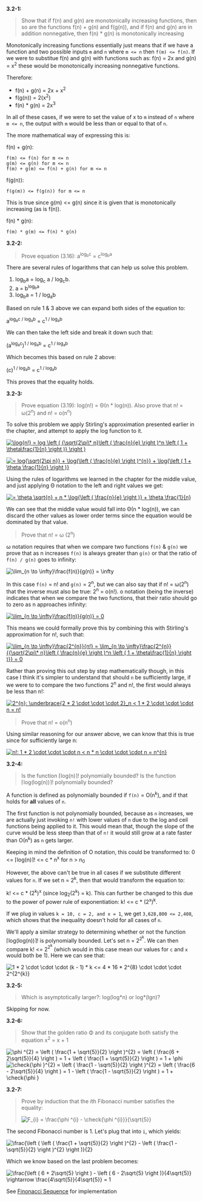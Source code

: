 **3.2-1:**

> Show that if f(n) and g(n) are monotonically increasing functions, then so are the functions f(n) + g(n) and f(g(n)), and if f(n) and g(n) are in addition nonnegative, then f(n) * g(n) is monotonically increasing

Monotonically increasing functions essentially just means that if we have a function and two possible inputs `m` and `n` where `m <= n` then `f(m) <= f(n)`. If we were to substitue f(n) and g(n) with functions such as: f(n) = 2x and g(n) = x<sup>2</sup> these would be monotonically increasing nonnegative functions.

Therefore:

- f(n) + g(n) &equals; 2x + x<sup>2</sup>
- f(g(n)) &equals; 2(x<sup>2</sup>)
- f(n) * g(n) &equals; 2x<sup>3</sup>

In all of these cases, if we were to set the value of x to `m` instead of `n` where `m <= n`, the output with `m` would be less than or equal to that of `n`.

The more mathematical way of expressing this is:

f(n) + g(n):

```
f(m) <= f(n) for m <= n
g(m) <= g(n) for m <= n
f(m) + g(m) <= f(n) + g(n) for m <= n
```

f(g(n)):

```
f(g(m)) <= f(g(n)) for m <= n
```

This is true since g(m) <= g(n) since it is given that is monotonically increasing (as is f(n)).

f(n) * g(n):

```
f(m) * g(m) <= f(n) * g(n)
```

**3.2-2:**

> Prove equation (3.16): a<sup>log<sub>b</sub>c</sup> = c<sup>log<sub>b</sub>a</sup>

There are several rules of logarithms that can help us solve this problem.

1. log<sub>b</sub>a = log<sub>c</sub> a / log<sub>c</sub>b.
2. a = b<sup>log<sub>b</sub>a</sup>
3. log<sub>b</sub>a = 1 / log<sub>a</sub>b

Based on rule 1 & 3 above we can expand both sides of the equation to:

a<sup>log<sub>a</sub>c / log<sub>a</sub>b</sup> = c<sup>1 / log<sub>a</sub>b</sup>

We can then take the left side and break it down such that:

(a<sup>log<sub>a</sub>c</sup>)<sup>1 / log<sub>a</sub>b</sup> = c<sup>1 / log<sub>a</sub>b</sup>

Which becomes this based on rule 2 above:

(c)<sup>1 / log<sub>a</sub>b</sup> = c<sup>1 / log<sub>a</sub>b</sup>

This proves that the equality holds.

**3.2-3:**

> Prove equation (3.19): log(n!) = &Theta;(n * log(n)). Also prove that n! = &omega;(2<sup>n</sup>) and n! = &omicron;(n<sup>n</sup>)

To solve this problem we apply Stirling's approximation presented earlier in the chapter, and attempt to apply the log function to it.

<a href="https://www.codecogs.com/eqnedit.php?latex=\log{n!}&space;=&space;log&space;\left&space;(&space;{\sqrt{2\pi\*&space;n}\left&space;(&space;\frac{n}{e}&space;\right&space;)^n&space;\left&space;(&space;1&space;&plus;&space;\theta\frac{1}{n}&space;\right&space;)}&space;\right&space;)" target="_blank"><img src="https://latex.codecogs.com/gif.latex?\log{n!}&space;=&space;log&space;\left&space;(&space;{\sqrt{2\pi\*&space;n}\left&space;(&space;\frac{n}{e}&space;\right&space;)^n&space;\left&space;(&space;1&space;&plus;&space;\theta\frac{1}{n}&space;\right&space;)}&space;\right&space;)" title="\log{n!} = log \left ( {\sqrt{2\pi\* n}\left ( \frac{n}{e} \right )^n \left ( 1 + \theta\frac{1}{n} \right )} \right )" /></a>

<a href="https://www.codecogs.com/eqnedit.php?latex==&space;log{\sqrt{2\pi&space;n}}&space;&plus;&space;\log{\left&space;(&space;\frac{n}{e}&space;\right&space;)^{n}}&space;&plus;&space;\log{\left&space;(&space;1&space;&plus;&space;\theta&space;\frac{1}{n}&space;\right&space;)}" target="_blank"><img src="https://latex.codecogs.com/gif.latex?=&space;log{\sqrt{2\pi&space;n}}&space;&plus;&space;\log{\left&space;(&space;\frac{n}{e}&space;\right&space;)^{n}}&space;&plus;&space;\log{\left&space;(&space;1&space;&plus;&space;\theta&space;\frac{1}{n}&space;\right&space;)}" title="= log{\sqrt{2\pi n}} + \log{\left ( \frac{n}{e} \right )^{n}} + \log{\left ( 1 + \theta \frac{1}{n} \right )}" /></a>

Using the rules of logarithms we learned in the chapter for the middle value, and just applying &Theta; notation to the left and right values we get:

<a href="https://www.codecogs.com/eqnedit.php?latex==&space;\theta&space;\sqrt{n}&space;&plus;&space;n&space;*&space;\log{\left&space;(&space;\frac{n}{e}&space;\right&space;)}&space;&plus;&space;\theta&space;\frac{1}{n}" target="_blank"><img src="https://latex.codecogs.com/gif.latex?=&space;\theta&space;\sqrt{n}&space;&plus;&space;n&space;*&space;\log{\left&space;(&space;\frac{n}{e}&space;\right&space;)}&space;&plus;&space;\theta&space;\frac{1}{n}" title="= \theta \sqrt{n} + n * \log{\left ( \frac{n}{e} \right )} + \theta \frac{1}{n}" /></a>

We can see that the middle value would fall into &Theta;(n * log(n)), we can discard the other values as lower order terms since the equation would be dominated by that value.

> Prove that n! = &omega; (2<sup>n</sup>)

&omega; notation requires that when we compare two functions `f(n)` & `g(n)` we prove that as n increases `f(n)` is always greater than `g(n)` or that the ratio of `f(n) / g(n)` goes to infinity:

<img src="https://latex.codecogs.com/gif.latex?\lim_{n&space;\to&space;\infty}\frac{f(n)}{g(n)}&space;=&space;\infty" title="\lim_{n \to \infty}\frac{f(n)}{g(n)} = \infty" />

In this case `f(n)` = n! and `g(n)` = 2<sup>n</sup>, but we can also say that if n! = &omega;(2<sup>n</sup>) that the inverse must also be true: 2<sup>n</sup> = &omicron;(n!). &omicron; notation (being the inverse) indicates that when we compare the two functions, that their ratio should go to zero as n approaches infinity:

<a href="https://www.codecogs.com/eqnedit.php?latex=\lim_{n&space;\to&space;\infty}\frac{f(n)}{g(n)}&space;=&space;0" target="_blank"><img src="https://latex.codecogs.com/gif.latex?\lim_{n&space;\to&space;\infty}\frac{f(n)}{g(n)}&space;=&space;0" title="\lim_{n \to \infty}\frac{f(n)}{g(n)} = 0" /></a>

This means we could formally prove this by combining this with Stirling's approximation for n!, such that:

<a href="https://www.codecogs.com/eqnedit.php?latex=\lim_{n&space;\to&space;\infty}\frac{2^{n}}{n!}&space;=&space;\lim_{n&space;\to&space;\infty}\frac{2^{n}}{{\sqrt{2\pi\*&space;n}\left&space;(&space;\frac{n}{e}&space;\right&space;)^n&space;\left&space;(&space;1&space;&plus;&space;\theta\frac{1}{n}&space;\right&space;)}}&space;=&space;0" target="_blank"><img src="https://latex.codecogs.com/gif.latex?\lim_{n&space;\to&space;\infty}\frac{2^{n}}{n!}&space;=&space;\lim_{n&space;\to&space;\infty}\frac{2^{n}}{{\sqrt{2\pi\*&space;n}\left&space;(&space;\frac{n}{e}&space;\right&space;)^n&space;\left&space;(&space;1&space;&plus;&space;\theta\frac{1}{n}&space;\right&space;)}}&space;=&space;0" title="\lim_{n \to \infty}\frac{2^{n}}{n!} = \lim_{n \to \infty}\frac{2^{n}}{{\sqrt{2\pi\* n}\left ( \frac{n}{e} \right )^n \left ( 1 + \theta\frac{1}{n} \right )}} = 0" /></a>

Rather than proving this out step by step mathematically though, in this case I think it's simpler to understand that should `n` be sufficiently large, if we were to to compare the two functions 2<sup>n</sup> and n!, the first would always be less than n!:

<a href="https://www.codecogs.com/eqnedit.php?latex=2^{n}:&space;\underbrace{2&space;*&space;2&space;\cdot&space;\cdot&space;\cdot&space;2}_n&space;<&space;1&space;*&space;2&space;\cdot&space;\cdot&space;\cdot&space;n&space;=&space;n!" target="_blank"><img src="https://latex.codecogs.com/gif.latex?2^{n}:&space;\underbrace{2&space;*&space;2&space;\cdot&space;\cdot&space;\cdot&space;2}_n&space;<&space;1&space;*&space;2&space;\cdot&space;\cdot&space;\cdot&space;n&space;=&space;n!" title="2^{n}: \underbrace{2 * 2 \cdot \cdot \cdot 2}_n < 1 * 2 \cdot \cdot \cdot n = n!" /></a>

> Prove that n! = &omicron;(n<sup>n</sup>)

Using similar reasoning for our answer above, we can know that this is true since for sufficiently large n:

<a href="https://www.codecogs.com/eqnedit.php?latex=n!:&space;1&space;*&space;2&space;\cdot&space;\cdot&space;\cdot&space;n&space;<&space;n&space;*&space;n&space;\cdot&space;\cdot&space;\cdot&space;n&space;=&space;n^{n}" target="_blank"><img src="https://latex.codecogs.com/gif.latex?n!:&space;1&space;*&space;2&space;\cdot&space;\cdot&space;\cdot&space;n&space;<&space;n&space;*&space;n&space;\cdot&space;\cdot&space;\cdot&space;n&space;=&space;n^{n}" title="n!: 1 * 2 \cdot \cdot \cdot n < n * n \cdot \cdot \cdot n = n^{n}" /></a>

**3.2-4:**

> Is the function &lceil;log(n)&rceil;! polynomially bounded? Is the function &lceil;log(log(n))&rceil;! polynomially bounded?

A function is defined as polynomially bounded if `f(n)` = &Omicron;(n<sup>k</sup>), and if that holds for **all** values of `n`.

The first function is not polynomially bounded, because as `n` increases, we are actually just invoking `n!` with lower values of `n` due to the log and ceil functions being applied to it. This would mean that, though the slope of the curve would be less steep than that of `n!` it would still grow at a rate faster than &Omicron;(n<sup>k</sup>) as `n` gets larger.

Keeping in mind the definition of &Omicron; notation, this could be transformed to: 0 <= &lceil;log(n)&rceil;! <= c * n<sup>x</sup> for n > n<sub>0</sub>

However, the above can't be true in all cases if we substitute different values for `n`. If we set n = 2<sup>k</sup>, then that would transform the equation to:

k! <= c * (2<sup>k</sup>)<sup>x</sup> (since log<sub>2</sub>(2<sup>k</sup>) = k). This can further be changed to this due to the power of power rule of exponentiation: k! <= c * (2<sup>x</sup>)<sup>k</sup>.

If we plug in values `k = 10, c = 2, and x = 1`, we get `3,628,800 <= 2,408`, which shows that the inequality doesn't hold for all cases of `n`.

We'll apply a similar strategy to determining whether or not the function &lceil;log(log(n))&rceil;! is polynomially bounded. Let's set n = 2<sup>2<sup>k</sup></sup>. We can then compare k! <= 2<sup>2<sup>k</sup></sup> (which would in this case mean our values for `c` and `x` would both be 1). Here we can see that:

<img src="https://latex.codecogs.com/gif.latex?1&space;*&space;2&space;\cdot&space;\cdot&space;\cdot&space;(k&space;-&space;1)&space;*&space;k&space;<=&space;4&space;*&space;16&space;*&space;2^{8}&space;\cdot&space;\cdot&space;\cdot&space;2^{2^{k}}" title="1 * 2 \cdot \cdot \cdot (k - 1) * k <= 4 * 16 * 2^{8} \cdot \cdot \cdot 2^{2^{k}}" />

**3.2-5:**

> Which is asymptotically larger?: log(log&#42;n) or log&#42;(lgn)?

Skipping for now.

**3.2-6:**

> Show that the golden ratio &Phi; and its conjugate both satisfy the equation x<sup>2</sup> = x + 1

<img src="https://latex.codecogs.com/gif.latex?\phi&space;^{2}&space;=&space;\left&space;(&space;\frac{1&space;&plus;&space;\sqrt{5}}{2}&space;\right&space;)^{2}&space;=&space;\left&space;(&space;\frac{6&space;&plus;&space;2\sqrt{5}}{4}&space;\right&space;)&space;=&space;1&space;&plus;&space;\left&space;(&space;\frac{1&space;&plus;&space;\sqrt{5}}{2}&space;\right&space;)&space;=&space;\phi&space;&plus;&space;1" title="\phi ^{2} = \left ( \frac{1 + \sqrt{5}}{2} \right )^{2} = \left ( \frac{6 + 2\sqrt{5}}{4} \right ) = 1 + \left ( \frac{1 + \sqrt{5}}{2} \right ) = 1 + \phi" />

<img src="https://latex.codecogs.com/gif.latex?\check{\phi&space;}^{2}&space;=&space;\left&space;(&space;\frac{1&space;-&space;\sqrt{5}}{2}&space;\right&space;)^{2}&space;=&space;\left&space;(&space;\frac{6&space;-&space;2\sqrt{5}}{4}&space;\right&space;)&space;=&space;1&space;-&space;\left&space;(&space;\frac{1&space;-&space;\sqrt{5}}{2}&space;\right&space;)&space;=&space;1&space;&plus;&space;\check{\phi&space;}" title="\check{\phi }^{2} = \left ( \frac{1 - \sqrt{5}}{2} \right )^{2} = \left ( \frac{6 - 2\sqrt{5}}{4} \right ) = 1 - \left ( \frac{1 - \sqrt{5}}{2} \right ) = 1 + \check{\phi }" />

**3.2-7:**

> Prove by induction that the *i*th Fibonacci number satisfies the equality:
>
> <img src="https://latex.codecogs.com/gif.latex?F_{i}&space;=&space;\frac{\phi&space;^{i}&space;-&space;\check{\phi&space;^{i}}}{\sqrt{5}}" title="F_{i} = \frac{\phi ^{i} - \check{\phi ^{i}}}{\sqrt{5}}" />

The second Fibonacci number is 1. Let's plug that into `i`, which yields:

<img src="https://latex.codecogs.com/gif.latex?\frac{\left&space;(&space;\left&space;(&space;\frac{1&space;&plus;&space;\sqrt{5}}{2}&space;\right&space;)^{2}&space;-&space;\left&space;(&space;\frac{1&space;-&space;\sqrt{5}}{2}&space;\right&space;)^{2}&space;\right&space;)}{2}" title="\frac{\left ( \left ( \frac{1 + \sqrt{5}}{2} \right )^{2} - \left ( \frac{1 - \sqrt{5}}{2} \right )^{2} \right )}{2}" />

Which we know based on the last problem becomes:

<img src="https://latex.codecogs.com/gif.latex?\frac{\left&space;(&space;6&space;&plus;&space;2\sqrt{5}&space;\right&space;)&space;-&space;\left&space;(&space;6&space;-&space;2\sqrt{5}&space;\right&space;)}{4\sqrt{5}}&space;\rightarrow&space;\frac{4\sqrt{5}}{4\sqrt{5}}&space;=&space;1" title="\frac{\left ( 6 + 2\sqrt{5} \right ) - \left ( 6 - 2\sqrt{5} \right )}{4\sqrt{5}} \rightarrow \frac{4\sqrt{5}}{4\sqrt{5}} = 1" />

See [Finonacci Sequence](https://github.com/hillmandj/clrs-algorithms/tree/master/ch-3/code/fibonacci.rb) for implementation
